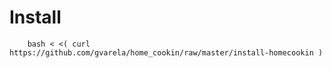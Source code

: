 Install
=======
        bash < <( curl https://github.com/gvarela/home_cookin/raw/master/install-homecookin )

